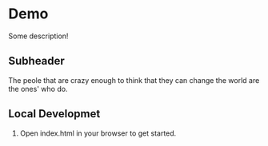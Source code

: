 # Demo
Some description!

## Subheader
The peole that are crazy enough to think that they can change the world are the ones' who do. 

## Local Developmet

1. Open index.html in your browser to get started.